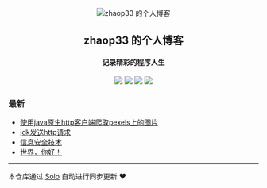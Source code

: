<p align="center"><img alt="zhaop33 的个人博客" src="https://zhaoblic.cn-bj.ufileos.com/59224cf41dd06_610.jpg?iopcmd=thumbnail&type=4&width=35"></p><h2 align="center">
zhaop33 的个人博客
</h2>

<h4 align="center">记录精彩的程序人生</h4>
<p align="center"><a title="zhaop33 的个人博客" target="_blank" href="https://github.com/zhaop33/solo-blog"><img src="https://img.shields.io/github/last-commit/zhaop33/solo-blog.svg?style=flat-square&color=FF9900"></a>
<a title="GitHub repo size in bytes" target="_blank" href="https://github.com/zhaop33/solo-blog"><img src="https://img.shields.io/github/repo-size/zhaop33/solo-blog.svg?style=flat-square"></a>
<a title="Solo Version" target="_blank" href="https://github.com/b3log/solo/releases"><img src="https://img.shields.io/badge/solo-3.6.3-f1e05a.svg?style=flat-square&color=blueviolet"></a>
<a title="Hits" target="_blank" href="https://github.com/b3log/hits"><img src="https://hits.b3log.org/zhaop33/solo-blog.svg"></a></p>

### 最新

* [使用java原生http客户端爬取pexels上的图片](https://blog.emmazhang.top/articles/2019/08/30/1567149052572.html)
* [jdk发送http请求](https://blog.emmazhang.top/articles/2019/08/27/1566887569103.html)
* [信息安全技术](https://blog.emmazhang.top/articles/2019/08/22/1566444403221.html)
* [世界，你好！](https://blog.emmazhang.top/hello-solo)



---

本仓库通过 [Solo](https://github.com/b3log/solo) 自动进行同步更新 ❤️ 